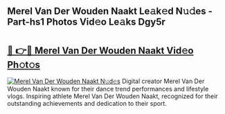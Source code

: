 ## Merel Van Der Wouden Naakt Le𝚊k𝚎d N𝚞𝚍es - Part-hs1 Photos Vid𝚎o Le𝚊ks Dgy5r

# <h2><a href="http://fb43dq1.evod.top/?m=Merel+Van+Der+Wouden+Naakt">🔗 👉🔴 Merel Van Der Wouden Naakt Vid𝚎o Ph𝚘t𝚘s</a></h2>

[![Merel Van Der Wouden Naakt N𝚞d𝚎s](https://i.imgur.com/8V9OHl7.gif)](http://fb43dq1.evod.top/?m=Merel+Van+Der+Wouden+Naakt)
Digital creator Merel Van Der Wouden Naakt known for their dance trend performances and lifestyle vlogs. Inspiring athlete Merel Van Der Wouden Naakt, recognized for their outstanding achievements and dedication to their sport. 
